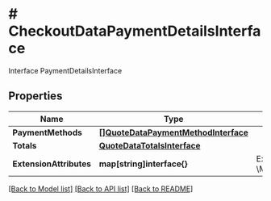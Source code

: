 # # CheckoutDataPaymentDetailsInterface
Interface PaymentDetailsInterface

## Properties 


Name | Type | Description | Notes
------------ | ------------- | ------------- | -------------
**PaymentMethods**| [**[]QuoteDataPaymentMethodInterface**](QuoteDataPaymentMethodInterface.md) |   |
**Totals**| [**QuoteDataTotalsInterface**](QuoteDataTotalsInterface.md) |   |
**ExtensionAttributes**| **map[string]interface{}** | ExtensionInterface class for @see \\Magento\\Checkout\\Api\\Data\\PaymentDetailsInterface  | [optional]


[[Back to Model list]](../../README.md#models) [[Back to API list]](../../README.md#endpoints) [[Back to README]](../../README.md)

